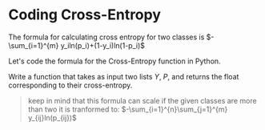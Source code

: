 # Coding Cross-Entropy

The formula for calculating cross entropy for two classes is
$-\sum_{i=1}^{m} y_iln(p_i)+(1-y_i)ln(1-p_i)$

Let's code the formula for the Cross-Entropy function in Python.

Write a function that takes as input two lists $Y$, $P$, and returns the float corresponding to their cross-entropy.

> keep in mind that this formula can scale if the given classes are more than two it is tranformed to:
> $-\sum_{i=1}^{n}\sum_{j=1}^{m} y_{ij}ln(p_{ij})$
